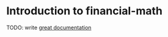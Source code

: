# Introduction to financial-math

TODO: write [great documentation](http://jacobian.org/writing/what-to-write/)
